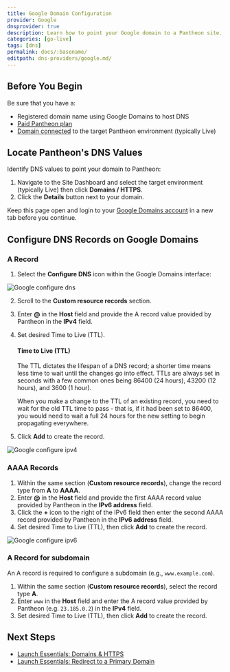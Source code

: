 ```yaml
---
title: Google Domain Configuration
provider: Google
dnsprovider: true
description: Learn how to point your Google domain to a Pantheon site.
categories: [go-live]
tags: [dns]
permalink: docs/:basename/
editpath: dns-providers/google.md/
---
```

## Before You Begin
Be sure that you have a:

- Registered domain name using Google Domains to host DNS
- [Paid Pantheon plan](/guides/launch/plans)
- [Domain connected](/guides/launch/domains) to the target Pantheon environment (typically Live)

## Locate Pantheon's DNS Values
Identify DNS values to point your domain to Pantheon:

1. Navigate to the Site Dashboard and select the target environment (typically <span class="glyphicons glyphicons-cardio"></span> Live) then click **<span class="glyphicons glyphicons-global"></span> Domains / HTTPS**.
2. Click the **Details** button next to your domain.

Keep this page open and login to your [Google Domains account](https://domains.google.com/registrar) in a new tab before you continue.

## Configure DNS Records on Google Domains

### A Record
1. Select the **Configure DNS** icon within the Google Domains interface:

  ![Google configure dns](../../images/google-config-dns.png)

2. Scroll to the **Custom resource records** section.
3. Enter **@** in the **Host** field and provide the A record value provided by Pantheon in the **IPv4** field.
4. Set desired Time to Live (TTL).

    <Accordion title="Learn More" id="ttl" icon="info-sign">

    #### Time to Live (TTL)

    The TTL dictates the lifespan of a DNS record; a shorter time means less time to wait until the changes go into effect. TTLs are always set in seconds with a few common ones being 86400 (24 hours),  43200 (12 hours), and 3600 (1 hour).

    When you make a change to the TTL of an existing record, you need to wait for the old TTL time to pass - that is, if it had been set to 86400, you would need to wait a full 24 hours for the new setting to begin propagating everywhere.

    </Accordion>

5. Click **Add** to create the record.

![Google configure ipv4](../../images/google-a-record.png)


### AAAA Records

1. Within the same section (**Custom resource records**), change the record type from **A** to **AAAA**.
2. Enter **@** in the **Host** field and provide the first AAAA record value provided by Pantheon in the **IPv6 address** field.
3. Click the **+** icon to the right of the IPv6 field then enter the second AAAA record provided by Pantheon in the **IPv6 address** field.
4. Set desired Time to Live (TTL), then click **Add** to create the record.

![Google configure ipv6](../../images/google-aaaa.png)


### A Record for subdomain
An A record is required to configure a subdomain (e.g., `www.example.com`).

1. Within the same section (**Custom resource records**), select the record type **A**.
2. Enter `www` in the **Host** field and enter the A record value provided by Pantheon (e.g. `23.185.0.2`) in the **IPv4** field.
3. Set desired Time to Live (TTL), then click **Add** to create the record.

## Next Steps

* [Launch Essentials: Domains & HTTPS](/guides/launch/domains)
* [Launch Essentials: Redirect to a Primary Domain](/guides/launch/redirects)
